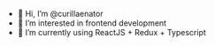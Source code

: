 - 👋 Hi, I’m @curillaenator
- 👀 I’m interested in frontend development
- 🌱 I’m currently using ReactJS + Redux + Typescript

<!---
curillaenator/curillaenator is a ✨ special ✨ repository because its `README.md` (this file) appears on your GitHub profile.
You can click the Preview link to take a look at your changes.
--->
